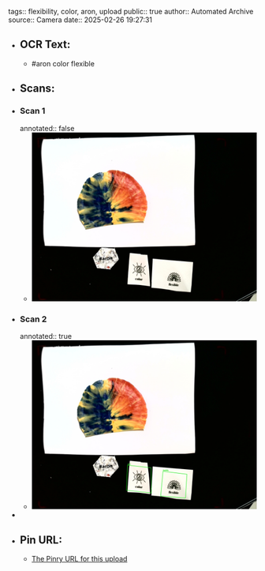 tags:: flexibility, color, aron, upload
public:: true
author:: Automated Archive
source:: Camera
date:: 2025-02-26 19:27:31

- ## OCR Text:
	- #aron
	  color
	  flexible
- ## Scans:
- ### Scan 1
  annotated:: false
	- ![./assets/scans/2025-02-26T19-27-31-8907.jpg](./assets/scans/2025-02-26T19-27-31-8907.jpg)
- ### Scan 2
  annotated:: true
	- ![./assets/scans/2025-02-26T19-27-31-9152.jpg](./assets/scans/2025-02-26T19-27-31-9152.jpg)
-
- ## Pin URL:
	- [The Pinry URL for this upload](https://pinry.petau.net/pins/136/)